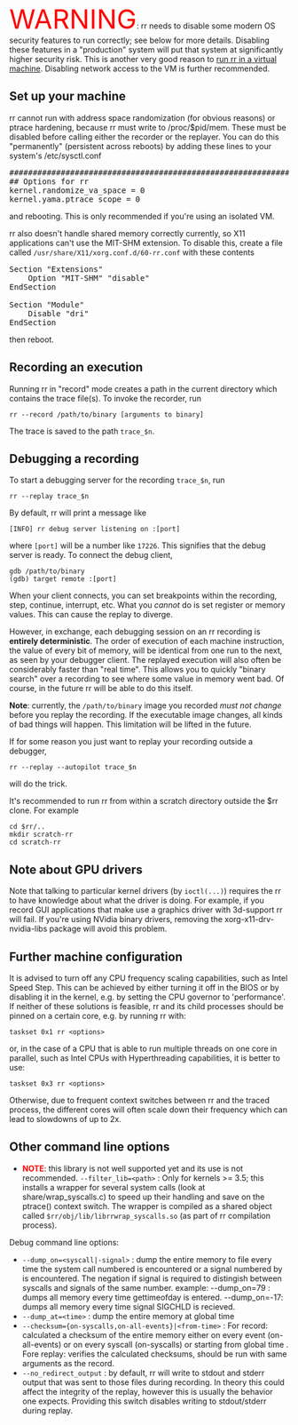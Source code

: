 <font color="red" size="70pt">WARNING</font>: rr needs to disable some modern OS security features to run correctly; see below for more details.  Disabling these features in a "production" system will put that system at significantly higher
security risk.  This is another very good reason to [run rr in a virtual machine](Installation).  Disabling network access to the VM is further recommended.

## Set up your machine

rr cannot run with address space randomization (for obvious reasons) or ptrace hardening, because rr must write to /proc/$pid/mem.  These must be disabled before calling either the recorder or the replayer.
You can do this "permanently" (persistent across reboots) by adding these lines to your system's /etc/sysctl.conf
<pre>
###################################################################
## Options for rr
kernel.randomize_va_space = 0
kernel.yama.ptrace_scope = 0
</pre>

and rebooting.  This is only recommended if you're using an isolated VM.

rr also doesn't handle shared memory correctly currently, so X11 applications can't use the MIT-SHM extension.  To disable this, create a file called `/usr/share/X11/xorg.conf.d/60-rr.conf` with these contents
<pre>
Section "Extensions"
	Option "MIT-SHM" "disable"
EndSection

Section "Module"
	Disable "dri"
EndSection
</pre>

then reboot.

## Recording an execution

Running rr in "record" mode creates a path in the current directory which contains the trace file(s).  To invoke the recorder, run

    rr --record /path/to/binary [arguments to binary]

The trace is saved to the path `trace_$n`.

## Debugging a recording

To start a debugging server for the recording `trace_$n`, run

    rr --replay trace_$n

By default, rr will print a message like

    [INFO] rr debug server listening on :[port]

where `[port]` will be a number like `17226`.  This signifies that the debug server is ready.  To connect the debug client,

    gdb /path/to/binary
    (gdb) target remote :[port]

When your client connects, you can set breakpoints within the recording, step, continue, interrupt, etc.  What you *cannot* do is set register or memory values.  This can cause the replay to diverge.

However, in exchange, each debugging session on an rr recording is **entirely deterministic**.  The order of execution of each machine instruction, the value of every bit of memory, will be identical from one run to the next, as seen by your debugger client.  The replayed execution will also often be considerably faster than "real time".  This allows you to quickly "binary search" over a recording to see where some value in memory went bad.  Of course, in the future rr will be able to do this itself.

**Note**: currently, the `/path/to/binary` image you recorded *must not change* before you replay the recording.  If the executable image changes, all kinds of bad things will happen.  This limitation will be lifted in the future.

If for some reason you just want to replay your recording outside a debugger,

    rr --replay --autopilot trace_$n

will do the trick.

It's recommended to run rr from within a scratch directory outside the $rr clone.  For example

    cd $rr/..
    mkdir scratch-rr
    cd scratch-rr

## Note about GPU drivers

Note that talking to particular kernel drivers (by `ioctl(...)`) requires the rr to have knowledge about what the driver is doing. For example, if you record GUI applications that make use a graphics driver with 3d-support rr will fail. If you're using NVidia binary drivers, removing the xorg-x11-drv-nvidia-libs package will avoid this problem.

## Further machine configuration

It is advised to turn off any CPU frequency scaling capabilities, such as Intel Speed Step.  This can be achieved by either turning it off in the BIOS or by disabling it in the kernel, e.g. by setting the CPU governor to 'performance'. If neither of these solutions is feasible, rr and its child processes should be pinned on a certain core, e.g. by running rr with:

    taskset 0x1 rr <options>

or, in the case of a CPU that is able to run multiple threads on one core in parallel, such as Intel CPUs with Hyperthreading capabilities, it is better to use:

    taskset 0x3 rr <options>

Otherwise, due to frequent context switches between rr and the traced process, the different cores will often scale down their frequency which can lead to slowdowns of up to 2x.

## Other command line options

* <font color="red">**NOTE**</font>: this library is not well supported yet and its use is not recommended.  `--filter_lib=<path>` : Only for kernels >= 3.5; this installs a wrapper for several system calls (look at share/wrap_syscalls.c) to speed up their handling and save on the ptrace() context switch. The
wrapper is compiled as a shared object called `$rr/obj/lib/librrwrap_syscalls.so` (as part of rr compilation process).

Debug command line options:
* `--dump_on=<syscall|-signal>` : dump the entire memory to file every time the system call numbered <syscall> is encountered or a signal numbered by <signal> is encountered. The negation if signal is
required to distingish between syscalls and signals of the same number.  example: --dump_on=79 : dumps all memory every time gettimeofday is entered. --dump_on=-17: dumps all memory every time signal SIGCHLD is recieved.
* `--dump_at=<time>` : dump the entire memory at global time <time>
* `--checksum={on-syscalls,on-all-events}|<from-time>` : For record: calculated a checksum of the entire memory either on every event (on-all-events) or on every syscall (on-syscalls) or starting from
global time <from-time>. Fore replay: verifies the calculated checksums, should be run with same arguments as the record.
* `--no_redirect_output` : by default, rr will write to stdout and stderr output that was sent to those files during recording.  In theory this could affect the integrity of the replay, however this is usually the behavior one expects.  Providing this switch disables writing to stdout/stderr during replay.